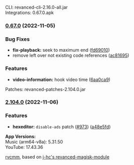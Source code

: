 CLI: revanced-cli-2.16.0-all.jar  
Integrations: 0.67.0.apk  
### [0.67.0](https://github.com/revanced/revanced-integrations/compare/v0.66.0...v0.67.0) (2022-11-05)
### Bug Fixes
* **fix-playback:** seek to maximum end ([fd69010](https://github.com/revanced/revanced-integrations/commit/fd69010defdf9a459dd93173208ecc3867037ad9))
* remove left over not existing code references ([ac81695](https://github.com/revanced/revanced-integrations/commit/ac81695747ca932f16fdfc34774325154d9893ab))
### Features
* **video-information:** hook video time ([6aa0ca9](https://github.com/revanced/revanced-integrations/commit/6aa0ca95568fe3cbee50c28342448259892112d8))

  
Patches: revanced-patches-2.104.0.jar  
### [2.104.0](https://github.com/revanced/revanced-patches/compare/v2.103.0...v2.104.0) (2022-11-06)
### Features
* **hexeditor:** `disable-ads` patch ([#973](https://github.com/revanced/revanced-patches/issues/973)) ([a48e5fd](https://github.com/revanced/revanced-patches/commit/a48e5fd50dcf9ee061ffd5c5ed0b997067f40652))

  
**App Versions:**  
Music (arm64-v8a): 5.31.50  
YouTube: 17.43.36  

 [rvcmm](https://github.com/thrwKappu/rvcmm/), based on [j-hc's revanced-magisk-module](https://github.com/j-hc/revanced-magisk-module)  
